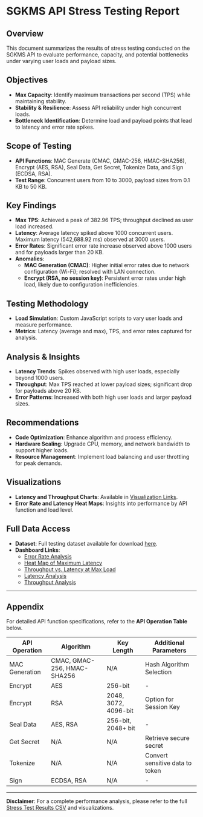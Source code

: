 # SGKMS API Stress Testing Report

## Overview
This document summarizes the results of stress testing conducted on the SGKMS API to evaluate performance, capacity, and potential bottlenecks under varying user loads and payload sizes.

## Objectives
- **Max Capacity**: Identify maximum transactions per second (TPS) while maintaining stability.
- **Stability & Resilience**: Assess API reliability under high concurrent loads.
- **Bottleneck Identification**: Determine load and payload points that lead to latency and error rate spikes.

## Scope of Testing
- **API Functions**: MAC Generate (CMAC, GMAC-256, HMAC-SHA256), Encrypt (AES, RSA), Seal Data, Get Secret, Tokenize Data, and Sign (ECDSA, RSA).
- **Test Range**: Concurrent users from 10 to 3000, payload sizes from 0.1 KB to 50 KB.

## Key Findings
- **Max TPS**: Achieved a peak of 382.96 TPS; throughput declined as user load increased.
- **Latency**: Average latency spiked above 1000 concurrent users. Maximum latency (542,688.92 ms) observed at 3000 users.
- **Error Rates**: Significant error rate increase observed above 1000 users and for payloads larger than 20 KB.
- **Anomalies**:
  - **MAC Generation (CMAC)**: Higher initial error rates due to network configuration (Wi-Fi); resolved with LAN connection.
  - **Encrypt (RSA, no session key)**: Persistent error rates under high load, likely due to configuration inefficiencies.

## Testing Methodology
- **Load Simulation**: Custom JavaScript scripts to vary user loads and measure performance.
- **Metrics**: Latency (average and max), TPS, and error rates captured for analysis.

## Analysis & Insights
- **Latency Trends**: Spikes observed with high user loads, especially beyond 1000 users.
- **Throughput**: Max TPS reached at lower payload sizes; significant drop for payloads above 20 KB.
- **Error Patterns**: Increased with both high user loads and larger payload sizes.

## Recommendations
- **Code Optimization**: Enhance algorithm and process efficiency.
- **Hardware Scaling**: Upgrade CPU, memory, and network bandwidth to support higher loads.
- **Resource Management**: Implement load balancing and user throttling for peak demands.

## Visualizations
- **Latency and Throughput Charts**: Available in [Visualization Links](https://public.tableau.com/app/profile/tania.fatma.wati/viz/StressTestReport/).
- **Error Rate and Latency Heat Maps**: Insights into performance by API function and load level.

## Full Data Access
- **Dataset**: Full testing dataset available for download [here](https://drive.google.com/file/d/1K3wwRQmG88eozJ350g5SjHexa9HjJGBh/view?usp=sharing).
- **Dashboard Links**:
  - [Error Rate Analysis](https://public.tableau.com/app/profile/tania.fatma.wati/viz/StressTestReport/Dashboard1)
  - [Heat Map of Maximum Latency](https://public.tableau.com/app/profile/tania.fatma.wati/viz/StressTestReport/Dashboard2)
  - [Throughput vs. Latency at Max Load](https://public.tableau.com/app/profile/tania.fatma.wati/viz/StressTestReport/Dashboard3)
  - [Latency Analysis](https://public.tableau.com/app/profile/tania.fatma.wati/viz/StressTestReport/Dashboard4)
  - [Throughput Analysis](https://public.tableau.com/app/profile/tania.fatma.wati/viz/StressTestReport/Dashboard5)

---

## Appendix
For detailed API function specifications, refer to the **API Operation Table** below.

| API Operation | Algorithm                | Key Length       | Additional Parameters            |
|---------------|--------------------------|------------------|----------------------------------|
| MAC Generation | CMAC, GMAC-256, HMAC-SHA256 | N/A              | Hash Algorithm Selection         |
| Encrypt       | AES                      | 256-bit          | -                                |
| Encrypt       | RSA                      | 2048, 3072, 4096-bit | Option for Session Key         |
| Seal Data     | AES, RSA                 | 256-bit, 2048+ bit | -                             |
| Get Secret    | N/A                      | N/A              | Retrieve secure secret          |
| Tokenize      | N/A                      | N/A              | Convert sensitive data to token |
| Sign          | ECDSA, RSA               | N/A              | -                                |

---

**Disclaimer**: For a complete performance analysis, please refer to the full [Stress Test Results CSV](https://drive.google.com/file/d/1K3wwRQmG88eozJ350g5SjHexa9HjJGBh/view?usp=sharing) and visualizations.
